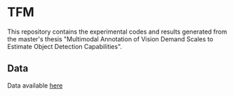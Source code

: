 # TFM
This repository contains the experimental codes and results generated from the master's thesis "Multimodal Annotation of Vision Demand Scales to Estimate Object Detection Capabilities".

## Data
Data available [here](https://upvedues-my.sharepoint.com/:f:/g/personal/ymordav_upv_edu_es/EtxflkWaiG5JsNa1pg91Gt0Bu8sDl8eTFvJf5mtjwvdC-g?e=Le5qmx)
